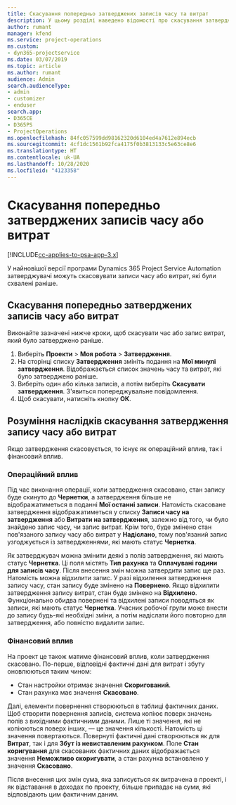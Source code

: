 ```yaml
---
title: Скасування попередньо затверджених записів часу та витрат
description: У цьому розділі наведено відомості про скасування затвердженого часу та транзакцій за витратами проекту.
author: rumant
manager: kfend
ms.service: project-operations
ms.custom:
- dyn365-projectservice
ms.date: 03/07/2019
ms.topic: article
ms.author: rumant
audience: Admin
search.audienceType:
- admin
- customizer
- enduser
search.app:
- D365CE
- D365PS
- ProjectOperations
ms.openlocfilehash: 84fc057599dd98162320d6104ed4a7612e894ecb
ms.sourcegitcommit: 4cf1dc1561b92fca4175f0b3813133c5e63ce8e6
ms.translationtype: HT
ms.contentlocale: uk-UA
ms.lasthandoff: 10/28/2020
ms.locfileid: "4123358"
---
```

# <a name="cancel-previously-approved-time-or-expense-entries"></a>Скасування попередньо затверджених записів часу або витрат

[!INCLUDE[cc-applies-to-psa-app-3.x](../includes/cc-applies-to-psa-app-3x.md)]

У найновішої версії програми Dynamics 365 Project Service Automation затверджувачі можуть скасовувати записи часу або витрат, які були схвалені раніше.

## <a name="cancel-a-previously-approved-time-or-expense-entry"></a>Скасування попередньо затверджених записів часу або витрат

Виконайте зазначені нижче кроки, щоб скасувати час або запис витрат, який було затверджено раніше.

1. Виберіть **Проекти** \> **Моя робота** \> **Затвердження**. 
2. На сторінці списку **Затвердження** змініть подання на **Мої минулі затвердження**. Відображається список значень часу та витрат, які було затверджено раніше.
3. Виберіть один або кілька записів, а потім виберіть **Скасувати затвердження**. З'явиться попереджувальне повідомлення.
4. Щоб скасувати, натисніть кнопку **ОК**.

## <a name="understand-the-impact-of-canceling-a-time-or-expense-entry-approval"></a>Розуміння наслідків скасування затвердження запису часу або витрат

Якщо затвердження скасовується, то існує як операційний вплив, так і фінансовий вплив.

### <a name="operational-impact"></a>Операційний вплив

Під час виконання операції, коли затвердження скасовано, стан запису буде скинуто до **Чернетки**, а затвердження більше не відображатиметься в поданні **Мої останні записи**. Натомість скасоване затвердження відображатиметься у списку **Записи часу на затвердження** або **Витрати на затвердження**, залежно від того, чи було знайдено запис часу, чи запис витрат. Крім того, буде змінено стан пов'язаного запису часу або витрат у **Надіслано**, тому пов'язаний запис узгоджується із затвердженнями, які мають статус **Чернетка**.

Як затверджувач можна змінити деякі з полів затвердження, які мають статус **Чернетка**. Ці поля містять **Тип рахунка** та **Оплачувані години для записів часу**. Після внесення змін можна затвердити запис ще раз. Натомість можна відхилити запис. У разі відхилення затвердження запису часу, стан запису буде змінено на **Повернено**. Якщо відхилити затвердження запису витрат, стан буде змінено на **Відхилено**. Функціонально обидва повернені та відхилені записи поводяться як записи, які мають статус **Чернетка**. Учасник робочої групи може внести до запису будь-які необхідні зміни, а потім надіслати його повторно для затвердження, або повністю видалити запис.

### <a name="financial-impact"></a>Фінансовий вплив

На проект це також матиме фінансовий вплив, коли затвердження скасовано. По-перше, відповідні фактичні дані для витрат і збуту оновлюються таким чином:

- Стан настройки отримає значення **Скоригований**.
- Стан рахунка має значення **Скасовано**.

Далі, елементи повернення створюються в таблиці фактичних даних. Щоб створити повернення записів, система копіює поверх значень полів з вихідними фактичними даними. Лише ті значення, які не копіюються поверх інших, — це значення кількості. Натомість ці значення повертаються. Повернуті фактичні дані створюються як для **Витрат**, так і для **Збут із невиставленим рахунком**. Поле **Стан коригування** для скасованих фактичних даних відображається значення **Неможливо скоригувати**, а стан рахунка встановлено у значення **Скасовано**.

Після внесення цих змін сума, яка записується як витрачена в проекті, і як відставання в доходах по проекту, більше припадає на суми, які відповідають цим фактичним даним.
